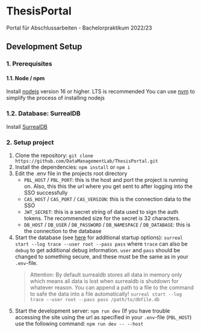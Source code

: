 # ThesisPortal

Portal für Abschlussarbeiten - Bachelorpraktikum 2022/23

## Development Setup

### 1. Prerequisites

#### 1.1. Node / npm

Install [nodejs](https://nodejs.org/) version 16 or higher. LTS is recommended
You can use [nvm](https://github.com/nvm-sh/nvm#installing-and-updating) to simplify the process of installing nodejs

### 1.2. Database: SurrealDB

Install [SurrealDB](https://surrealdb.com/install)

### 2. Setup project

1. Clone the repository: `git clone https://github.com/DataManagementLab/ThesisPortal.git`
2. Install the dependencies: `npm install` or `npm i`
3. Edit the .env file in the projects root directory
     - `PBL_HOST` / `PBL_PORT`: this is the host and port the project is running on. Also, this this the url where you get sent to after logging into the SSO successfully
     - `CAS_HOST` / `CAS_PORT` / `CAS_VERSION`: this is the connection data to the SSO
     - `JWT_SECRET`: this is a secret string of data used to sign the auth tokens. The recommended size for the secret is 32 characters.
     - `DB_HOST` / `DB_USER` / `DB_PASSWORD` / `DB_NAMESPACE` / `DB_DATABASE`: this is the connection to the database
4. Start the database (see [here](https://surrealdb.com/docs/start/starting-surrealdb) for additional startup options): `surreal start --log trace --user root --pass pass` where `trace` can also be `debug` to get additional debug information. `user` and `pass` should be changed to something secure, and these must be the same as in your `.env`-file. 
   > Attention: By default surrealdb stores all data in memory only which means all data is lost when surrealdb is shutdown for whatever reason. You can append a path to a file to the command to safe the data into a file automatically! `surreal start --log trace --user root --pass pass /path/to/dbfile.db`
6. Start the development server: `npm run dev` (If you have trouble accessing the site using the url as specified in your `.env`-file (`PBL_HOST`) use the following command: `npm run dev -- --host`
